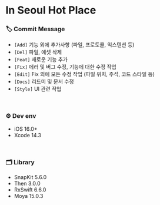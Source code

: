 # In Seoul Hot Place 


### 🏷 Commit Message
- `[Add]` 기능 외에 추가사항 (파일, 프로토콜, 익스텐션 등)  
- `[Del]` 파일, 에셋 삭제
- `[Feat]` 새로운 기능 추가
- `[Fix]` 에러 및 버그 수정, 기능에 대한 수정 작업
- `[Edit]` Fix 외에 모든 수정 작업 (파일 위치, 주석, 코드 스타일 등)
- `[Docs]` 리드미 및 문서 수정
- `[Style]` UI 관련 작업

</br>

### ⚙️ Dev env
- iOS 16.0+
- Xcode 14.3

</br>

### 🗂 Library
- SnapKit 5.6.0
- Then 3.0.0
- RxSwift 6.6.0
- Moya 15.0.3
